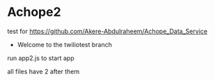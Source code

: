 # Achope2
test for https://github.com/Akere-Abdulraheem/Achope_Data_Service

* Welcome to the twiliotest branch

run app2.js to start app

all files have 2 after them